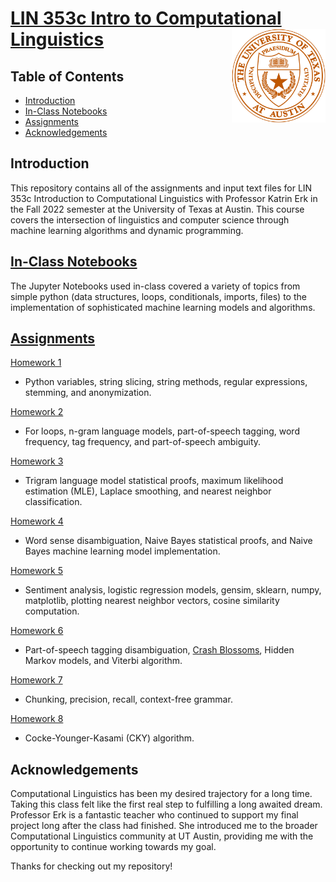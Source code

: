 # [LIN 353c Intro to Computational Linguistics](https://sites.google.com/utexas.edu/lin353c-introduction-to-comput/home) <img align="right" width="150" height="150" src=Misc/UT_Seal.png>

## Table of Contents

- [Introduction](#introduction)
- [In-Class Notebooks](#in-class-notebooks)
- [Assignments](#assignments)
- [Acknowledgements](#acknowledgements)

## Introduction
This repository contains all of the assignments and input text files for LIN 353c Introduction to Computational Linguistics with Professor Katrin Erk in the Fall 2022 semester at the University of Texas at Austin. This course covers the intersection of linguistics and computer science through machine learning algorithms and dynamic programming.

## [In-Class Notebooks](https://github.com/eloragh/LING_353c_COMP_LING/tree/main/In-Class%20Jupyter%20Notebooks)
The Jupyter Notebooks used in-class covered a variety of topics from simple python (data structures, loops, conditionals, imports, files) to the implementation of sophisticated machine learning models and algorithms.

## [Assignments](https://github.com/eloragh/LING_353c_COMP_LING/tree/main/Homework)

[Homework 1](https://github.com/eloragh/LING_353c_COMP_LING/blob/main/Homework/Introcl_homework_1_espie.ipynb)
  - Python variables, string slicing, string methods, regular expressions, stemming, and anonymization.
  
[Homework 2](https://github.com/eloragh/LING_353c_COMP_LING/blob/main/Homework/Introcl_homework_2_espie.ipynb)
  - For loops, n-gram language models, part-of-speech tagging, word frequency, tag frequency, and part-of-speech ambiguity.

[Homework 3](https://github.com/eloragh/LING_353c_COMP_LING/blob/main/Homework/Introcl_homework_3%20_espie.ipynb)
  - Trigram language model statistical proofs, maximum likelihood estimation (MLE), Laplace smoothing, and nearest neighbor classification.
 
[Homework 4](https://github.com/eloragh/LING_353c_COMP_LING/blob/main/Homework/Introcl_homework_4_espie.ipynb)
  - Word sense disambiguation, Naive Bayes statistical proofs, and Naive Bayes machine learning model implementation.
  
[Homework 5](https://github.com/eloragh/LING_353c_COMP_LING/blob/main/Homework/Introcl_homework_5_espie.ipynb)
  - Sentiment analysis, logistic regression models, gensim, sklearn, numpy, matplotlib, plotting nearest neighbor vectors, cosine similarity computation.

[Homework 6](https://github.com/eloragh/LING_353c_COMP_LING/blob/main/Homework/Introcl_homework_6_espie.ipynb)
  - Part-of-speech tagging disambiguation, [Crash Blossoms](https://www.nytimes.com/2010/01/31/magazine/31FOB-onlanguage-t.html), Hidden Markov models,
  and Viterbi algorithm.

[Homework 7](https://github.com/eloragh/LING_353c_COMP_LING/blob/main/Homework/Introcl_homework_7_espie.ipynb)
  - Chunking, precision, recall, context-free grammar.
 
[Homework 8](https://github.com/eloragh/LING_353c_COMP_LING/blob/main/Homework/Introcl_homework_8_espie.ipynb)
  - Cocke-Younger-Kasami (CKY) algorithm.

## Acknowledgements

Computational Linguistics has been my desired trajectory for a long time. Taking this class felt like the first real step to fulfilling a long awaited dream. Professor Erk is a fantastic teacher who continued to support my final project long after the class had finished. She introduced me to the broader Computational Linguistics community at UT Austin, providing me with the opportunity to continue working towards my goal.

Thanks for checking out my repository!
